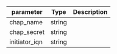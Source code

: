 | parameter | Type | Description |
| ----------- | ----------- |----------- |
| chap_name  |  string  |    |
| chap_secret  |  string  |    |
| initiator_iqn  |  string  |    |